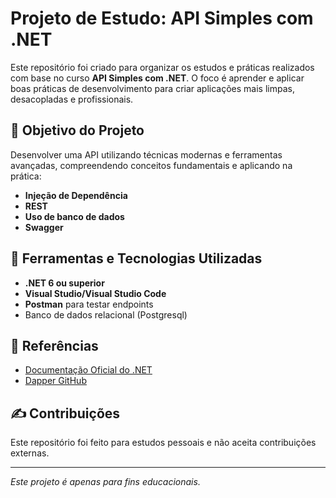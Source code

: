 # Projeto de Estudo: API Simples com .NET

Este repositório foi criado para organizar os estudos e práticas realizados com base no curso **API Simples com .NET**. O foco é aprender e aplicar boas práticas de desenvolvimento para criar aplicações mais limpas, desacopladas e profissionais.

## 🚀 Objetivo do Projeto
Desenvolver uma API utilizando técnicas modernas e ferramentas avançadas, compreendendo conceitos fundamentais e aplicando na prática:
- **Injeção de Dependência**
- **REST**
- **Uso de banco de dados**
- **Swagger**

## 🔧 Ferramentas e Tecnologias Utilizadas
- **.NET 6 ou superior**
- **Visual Studio/Visual Studio Code**
- **Postman** para testar endpoints
- Banco de dados relacional (Postgresql)

## 🔎 Referências
- [Documentação Oficial do .NET](https://learn.microsoft.com/)
- [Dapper GitHub](https://github.com/DapperLib/Dapper)

## ✍️ Contribuições
Este repositório foi feito para estudos pessoais e não aceita contribuições externas.

---

*Este projeto é apenas para fins educacionais.*
